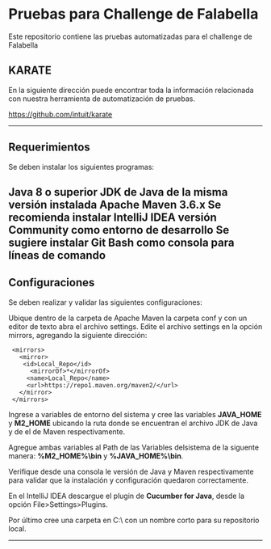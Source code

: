 # Pruebas para Challenge de Falabella

Este repositorio contiene las pruebas automatizadas para el challenge de Falabella

## KARATE

En la siguiente dirección puede encontrar toda la información relacionada con nuestra herramienta de automatización de pruebas.

https://github.com/intuit/karate

---

## Requerimientos

Se deben instalar los siguientes programas:

Java 8 o superior
JDK de Java de la misma versión instalada
Apache Maven 3.6.x
Se recomienda instalar IntelliJ IDEA versión Community como entorno de desarrollo
Se sugiere instalar Git Bash como consola para líneas de comando
---

## Configuraciones

Se deben realizar y validar las siguientes configuraciones:

Ubique dentro de la carpeta de Apache Maven la carpeta conf y con un editor de texto abra el archivo settings.
Edite el archivo settings en la opción mirrors, agregando la siguiente dirección:

     <mirrors>
       <mirror>
        <id>Local_Repo</id>
          <mirrorOf>*</mirrorOf>
         <name>Local_Repo</name>
         <url>https://repo1.maven.org/maven2/</url>
       </mirror>
     </mirrors>
Ingrese a variables de entorno del sistema y cree las variables **JAVA_HOME** y **M2_HOME** ubicando la ruta
donde se encuentran el archivo JDK de Java y de el de Maven respectivamente.

Agregue ambas variables al Path de las Variables delsistema de la siguente manera: **%M2_HOME%\bin** y **%JAVA_HOME%\bin**.

Verifique desde una consola le versión de Java y Maven respectivamente para validar que la instalación y configuración
quedaron correctamente.

En el IntelliJ IDEA descargue el plugin de **Cucumber for Java**, desde la opción File>Settings>Plugins.

Por último cree una carpeta en C:\ con un nombre corto para su repositorio local.

---